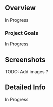 <!---
Gregoire Boiron <gregoire.boiron@gmail.com>
Copyright (c) 2018 Gregoire Boiron  All Rights Reserved.
--->

Overview
--------------------
In Progress

### Project Goals
In Progress

Screenshots
--------------------
TODO: Add images ?

Detailed Info
--------------------
In Progress
